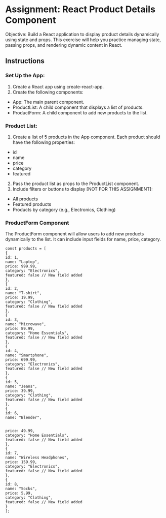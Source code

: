 # Assignment: React Product Details Component 
Objective: Build a React application to display product details dynamically using state 
and props. This exercise will help you practice managing state, passing props, and 
rendering dynamic content in React. 
 
## Instructions 
### Set Up the App: 
1. Create a React app using create-react-app. 
2. Create the following components: 
- App: The main parent component. 
- ProductList: A child component that displays a list of products. 
- ProductForm: A child component to add new products to the list. 
 
### Product List: 
1. Create a list of 5 products in the App component. Each product should have the 
following properties: 
- id  
- name  
- price  
- category 
- featured 
2. Pass the product list as props to the ProductList component. 
3. Include filters or buttons to display [NOT FOR THIS ASSIGNMENT]: 
- All products 
- Featured products 
- Products by category (e.g., Electronics, Clothing) 
 
 
### ProductForm Component 
The ProductForm component will allow users to add new products dynamically to the 
list. It can include input fields for name, price, category. 
 
```
const products = [ 
{ 
id: 1, 
name: "Laptop", 
price: 999.99, 
category: "Electronics", 
featured: false // New field added 
}, 
{ 
id: 2, 
name: "T-shirt", 
price: 19.99, 
category: "Clothing", 
featured: false // New field added 
}, 
{ 
id: 3, 
name: "Microwave", 
price: 89.99, 
category: "Home Essentials", 
featured: false // New field added 
}, 
{ 
id: 4, 
name: "Smartphone", 
price: 699.99, 
category: "Electronics", 
featured: false // New field added 
}, 
{ 
id: 5, 
name: "Jeans", 
price: 39.99, 
category: "Clothing", 
featured: false // New field added 
}, 
{ 
id: 6, 
name: "Blender", 
  
 
price: 49.99, 
category: "Home Essentials", 
featured: false // New field added 
}, 
{ 
id: 7, 
name: "Wireless Headphones", 
price: 159.99, 
category: "Electronics", 
featured: false // New field added 
}, 
{ 
id: 8, 
name: "Socks", 
price: 5.99, 
category: "Clothing", 
featured: false // New field added 
} 
]; 
```